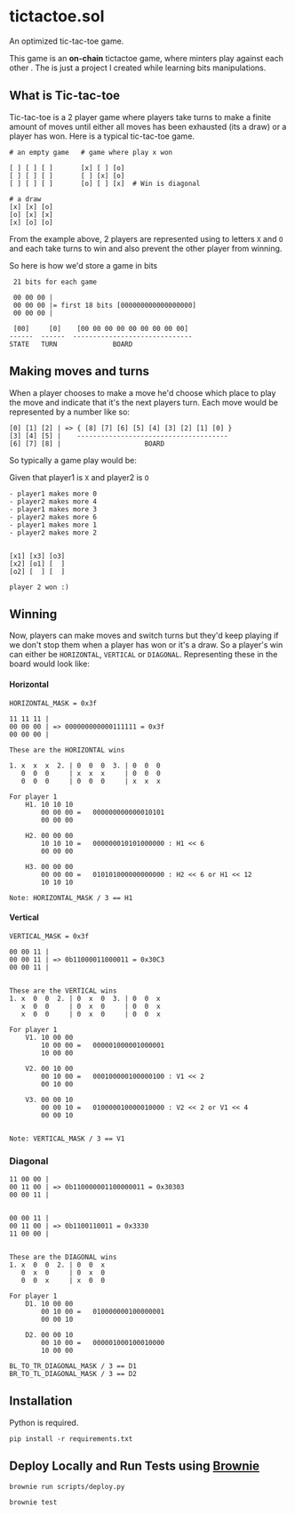 # tictactoe.sol

An optimized tic-tac-toe game.

This game is an **on-chain** tictactoe game, where minters  play against each other . The is just a project I created while learning bits manipulations.


## What is Tic-tac-toe

Tic-tac-toe is a 2 player game where players take turns to make a finite amount of moves until either all moves has been exhausted (its a draw) or a player has won. Here is a typical tic-tac-toe game.

```
# an empty game   # game where play x won     

[ ] [ ] [ ]       [x] [ ] [o]
[ ] [ ] [ ]       [ ] [x] [o]
[ ] [ ] [ ]       [o] [ ] [x]  # Win is diagonal

# a draw
[x] [x] [o]
[o] [x] [x]
[x] [o] [o]
```
From the example above, 2 players are represented using to letters `X` and `O` and each take turns to win and also prevent the other player from winning.

So here is how we'd store a game in bits

```
 21 bits for each game
 
 00 00 00 |
 00 00 00 |= first 18 bits [000000000000000000]
 00 00 00 |

 [00]     [0]    [00 00 00 00 00 00 00 00 00]
------  ------  ------------------------------
STATE   TURN              BOARD
```

## Making moves and turns

When a player chooses to make a move he'd choose which place to play the move and indicate that it's the next players turn. Each move would be represented by a number like so:

```
[0] [1] [2] | => { [8] [7] [6] [5] [4] [3] [2] [1] [0] }
[3] [4] [5] |    --------------------------------------
[6] [7] [8] |                     BOARD
```

So typically a game play would be:

Given that player1 is `X` and player2 is `O`

```
- player1 makes more 0
- player2 makes more 4
- player1 makes more 3
- player2 makes more 6
- player1 makes more 1
- player2 makes more 2


[x1] [x3] [o3]
[x2] [o1] [  ]
[o2] [  ] [  ]

player 2 won :)
```


## Winning

Now, players can make moves and switch turns but they'd keep playing if we don't stop them when a player has won or it's a draw. So a player's win can either be `HORIZONTAL`, `VERTICAL` or `DIAGONAL`. Representing these in the board would look like:

#### Horizontal

```
HORIZONTAL_MASK = 0x3f

11 11 11 |
00 00 00 | => 000000000000111111 = 0x3f
00 00 00 |    

These are the HORIZONTAL wins

1. x  x  x  2. | 0  0  0  3. | 0  0  0
   0  0  0     | x  x  x     | 0  0  0
   0  0  0     | 0  0  0     | x  x  x
   
For player 1
    H1. 10 10 10
        00 00 00 =   000000000000010101
        00 00 00
        
    H2. 00 00 00
        10 10 10 =   000000010101000000 : H1 << 6
        00 00 00
        
    H3. 00 00 00
        00 00 00 =   010101000000000000 : H2 << 6 or H1 << 12
        10 10 10
        
Note: HORIZONTAL_MASK / 3 == H1
```


#### Vertical

```
VERTICAL_MASK = 0x3f

00 00 11 |
00 00 11 | => 0b11000011000011 = 0x30C3
00 00 11 |


These are the VERTICAL wins
1. x  0  0  2. | 0  x  0  3. | 0  0  x
   x  0  0     | 0  x  0     | 0  0  x
   x  0  0     | 0  x  0     | 0  0  x
   
For player 1
    V1. 10 00 00
        10 00 00 =   000001000001000001
        10 00 00
        
    V2. 00 10 00
        00 10 00 =   000100000100000100 : V1 << 2
        00 10 00
        
    V3. 00 00 10
        00 00 10 =   010000010000010000 : V2 << 2 or V1 << 4
        00 00 10
        

Note: VERTICAL_MASK / 3 == V1
```

### Diagonal 

```
11 00 00 |
00 11 00 | => 0b110000001100000011 = 0x30303
00 00 11 |

    
00 00 11 |
00 11 00 | => 0b1100110011 = 0x3330
11 00 00 |


These are the DIAGONAL wins
1. x  0  0  2. | 0  0  x
   0  x  0     | 0  x  0 
   0  0  x     | x  0  0  
   
For player 1
    D1. 10 00 00
        00 10 00 =   010000000100000001
        00 00 10
        
    D2. 00 00 10
        00 10 00 =   000001000100010000
        10 00 00
        
BL_TO_TR_DIAGONAL_MASK / 3 == D1
BR_TO_TL_DIAGONAL_MASK / 3 == D2
```

## Installation

Python is required.

`pip install -r requirements.txt`

## Deploy Locally and Run Tests using [Brownie](https://eth-brownie.readthedocs.io/en/stable/)

`brownie run scripts/deploy.py`

`brownie test`
